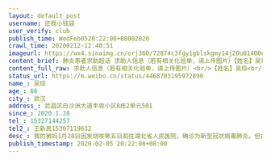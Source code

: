 ```yaml
---
layout: default_post
username: 还我小钱袋
user_verify: club
publish_time: WedFeb0520:22:08+08002020
crawl_time: 20200212-12:40:51
imageurl: https://wx4.sinaimg.cn/orj360/72874c3fgy1gblskgmy14j20u01400uk.jpg,https://wx1.sinaimg.cn/orj360/72874c3fgy1gblskfpdgtj20u0140myv.jpg
content_brief: 肺炎患者求助超话 求助人信息（若有相关化验单，请上传图片）【姓名】吴琼【年龄】66【所在城市】武汉【所在小区、社区】武昌区白沙洲大道丰收小区8栋2单元501【患病时间】2020.1.28【联系方式】15327144257【其他紧急联系人】王新民15307119632【病情描述】我的舅妈1月28日因发烧咳嗽五 ...全文
content_full_raw: 求助人信息（若有相关化验单，请上传图片）<br/>【姓名】吴琼<br/>【年龄】66<br/>【所在城市】武汉<br/>【所在小区、社区】武昌区白沙洲大道丰收小区8栋2单元501<br/>【患病时间】2020.1.28<br/>【联系方式】15327144257<br/>【其他紧急联系人】王新民15307119632<br/>【病情描述】<br/>我的舅妈1月28日因发烧咳嗽五日前往湖北省人民医院，确诊为新型冠状病毒肺炎。但由于无床位，只能每日步行前往发热门诊打针。现已出现呼吸困难症状，复查ct结果显示情况恶化。情况危急，求助能给她安排一个床位，挽救她的生命。
status_url: https://m.weibo.cn/status/4468703195972896
name_: 吴琼
age_: 66
city_: 武汉
address_: 武昌区白沙洲大道丰收小区8栋2单元501
since_: 2020.1.28
tel_: 15327144257
tel2_: 王新民15307119632
desc_: 我的舅妈1月28日因发烧咳嗽五日前往湖北省人民医院，确诊为新型冠状病毒肺炎。但由于无床位，只能每日步行前往发热门诊打针。现已出现呼吸困难症状，复查ct结果显示情况恶化。情况危急，求助能给她安排一个床位，挽救她的生命。
publish_timestamp: 2020-02-05 20:22:08+08:00
---
```

